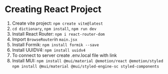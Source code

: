 # Creating React Project
1. Create vite project: `npm create vite@latest`
2. `cd dictionary`, `npm install`, `npm run dev`
3. Install React Router: `npm i react-router-dom`
4. Import `BrowseRouter`in `main.jsx`
5. Install Formik: `npm install formik --save`
6. Install UUIDV4: `npm install uuidv4`
7. To connect to server create .env.local file with link
8. Install MUI: 
`npm install @mui/material @emotion/react @emotion/styled`
`npm install @mui/material @mui/styled-engine-sc styled-components`
